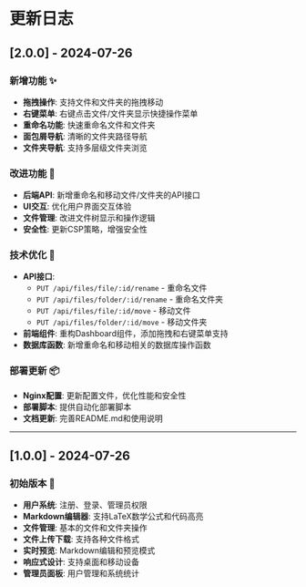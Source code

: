 # 更新日志

## [2.0.0] - 2024-07-26

### 新增功能 ✨
- **拖拽操作**: 支持文件和文件夹的拖拽移动
- **右键菜单**: 右键点击文件/文件夹显示快捷操作菜单
- **重命名功能**: 快速重命名文件和文件夹
- **面包屑导航**: 清晰的文件夹路径导航
- **文件夹导航**: 支持多层级文件夹浏览

### 改进功能 🚀
- **后端API**: 新增重命名和移动文件/文件夹的API接口
- **UI交互**: 优化用户界面交互体验
- **文件管理**: 改进文件树显示和操作逻辑
- **安全性**: 更新CSP策略，增强安全性

### 技术优化 🔧
- **API接口**:
  - `PUT /api/files/file/:id/rename` - 重命名文件
  - `PUT /api/files/folder/:id/rename` - 重命名文件夹
  - `PUT /api/files/file/:id/move` - 移动文件
  - `PUT /api/files/folder/:id/move` - 移动文件夹
- **前端组件**: 重构Dashboard组件，添加拖拽和右键菜单支持
- **数据库函数**: 新增重命名和移动相关的数据库操作函数

### 部署更新 📦
- **Nginx配置**: 更新配置文件，优化性能和安全性
- **部署脚本**: 提供自动化部署脚本
- **文档更新**: 完善README.md和使用说明

---

## [1.0.0] - 2024-07-26

### 初始版本 🎉
- **用户系统**: 注册、登录、管理员权限
- **Markdown编辑器**: 支持LaTeX数学公式和代码高亮
- **文件管理**: 基本的文件和文件夹操作
- **文件上传下载**: 支持各种文件格式
- **实时预览**: Markdown编辑和预览模式
- **响应式设计**: 支持桌面和移动设备
- **管理员面板**: 用户管理和系统统计